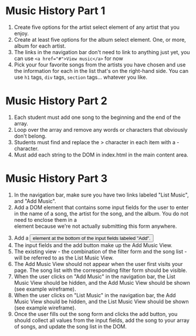 # Music History Part 1

1. Create five options for the artist select element of any artist that you enjoy.
1. Create at least five options for the album select element. One, or more, album for each artist.
1. The links in the navigation bar don't need to link to anything just yet, you can use `<a href="#">View music</a>` for now
1. Pick your four favorite songs from the artists you have chosen and use the information for each in the list that's on the right-hand side. You can use `h1` tags, `div` tags, `section` tags... whatever you like.

# Music History Part 2

1. Each student must add one song to the beginning and the end of the array.
1. Loop over the array and remove any words or characters that obviously don't belong.
1. Students must find and replace the > character in each item with a - character.
1. Must add each string to the DOM in index.html in the main content area.

# Music History Part 3

1. In the navigation bar, make sure you have two links labeled "List Music", and "Add Music".
1. Add a DOM element that contains some input fields for the user to enter in the name of a song, the artist for the song, and the album. You do not need to enclose them in a <form> element because we're not actually submitting this form anywhere.
1. Add a <button> element at the bottom of the input fields labeled "Add".
1. The input fields and the add button make up the Add Music View.
1. The existing view - the combination of the filter form and the song list - will be referred to as the List Music View.
1. The Add Music View should not appear when the user first visits your page. The song list with the corresponding filter form should be visible.
1. When the user clicks on "Add Music" in the navigation bar, the List Music View should be hidden, and the Add Music View should be shown (see example wireframe).
1. When the user clicks on "List Music" in the navigation bar, the Add Music View should be hidden, and the List Music View should be shown (see example wireframe).
1. Once the user fills out the song form and clicks the add button, you should collect all values from the input fields, add the song to your array of songs, and update the song list in the DOM.
